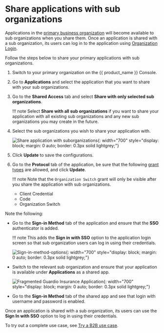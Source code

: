 # Share applications with sub organizations

Applications in the [primary business organization]({{base_path}}/guides/organization-management/manage-organizations/) will become available to sub organizations when you share them. Once an application is shared with a sub organization, its users can log in to the application using [Organization Login]({{base_path}}/guides/authentication/add-organization-login/).

Follow the steps below to share your primary applications with sub organizations.

1. Switch to your primary organization on the {{ product_name }} Console.
2. Go to **Applications** and select the application that you want to share with your sub organizations.
3. Go to the **Shared Access** tab and select **Share with only selected sub organizations**.

    !!! note
        Select **Share with all sub organizations** if you want to share your application with all existing sub organizations and any new sub organizations you may create in the future.

4. Select the sub organizations you wish to share your application with.

    ![Share application with suborganizations]({{base_path}}/assets/img/guides/organization/manage-organizations/share-application.png){: width="700" style="display: block; margin: 0 auto; border: 0.3px solid lightgrey;"}

5. Click **Update** to save the configurations.
6. Go to the **Protocol** tab of the application, be sure that the following [grant types]({{base_path}}/references/grant-types/) are allowed, and click **Update**.

    !!! note
        Note that the `Organization Switch` grant will only be visible after you share the application with sub organizations.

    - Client Credential
    - Code
    - Organization Switch

Note the following:

- Go to the **Sign-in Method** tab of the application and ensure that the **SSO** authenticator is added.

    !!! note
        This adds the **Sign in with SSO** option to the application login screen so that sub organization users can log in using their credentials.

    ![Sign-in-method-options]({{base_path}}/assets/img/guides/organization/manage-organizations/organization-login-signin-method.png){: width="700" style="display: block; margin: 0 auto; border: 0.3px solid lightgrey;"}

- Switch to the relevant sub organization and ensure that your application is available under **Applications** as a shared app.

    ![Fragmented Guardio Insurance Application]({{base_path}}/assets/img/guides/organization/manage-organizations/fragmented-app.png){: width="700" style="display: block; margin: 0 auto; border: 0.3px solid lightgrey;"}

- Go to the **Sign-in Method** tab of the shared app and see that login with username and password is enabled.

Once an application is shared with a sub organization, its users can use the **Sign In with SSO** option to log in using their credentials.

To try out a complete use case, see [Try a B2B use case]({{base_path}}/guides/organization-management/try-a-b2b-use-case/).
